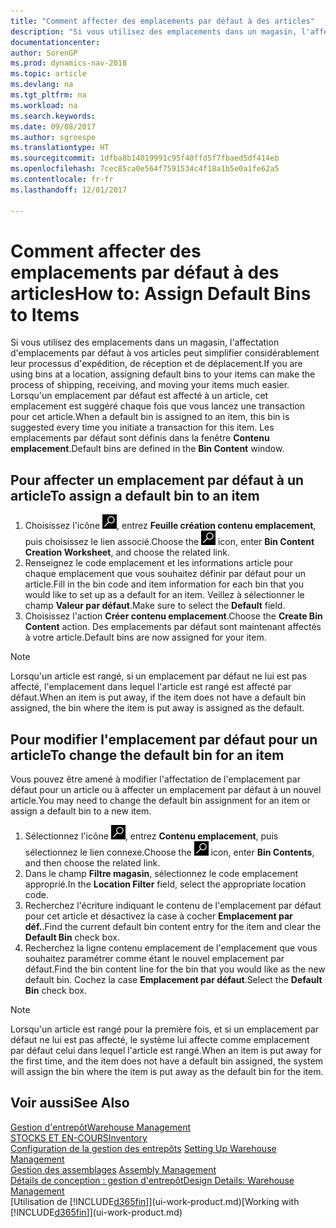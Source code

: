 ```yaml
---
title: "Comment affecter des emplacements par défaut à des articles"
description: "Si vous utilisez des emplacements dans un magasin, l'affectation d'emplacements par défaut à vos articles peut simplifier considérablement leur processus d'expédition, de réception et de déplacement. Lorsqu'un emplacement par défaut est affecté à un article, cet emplacement est suggéré chaque fois que vous lancez une transaction pour cet article."
documentationcenter: 
author: SorenGP
ms.prod: dynamics-nav-2018
ms.topic: article
ms.devlang: na
ms.tgt_pltfrm: na
ms.workload: na
ms.search.keywords: 
ms.date: 09/08/2017
ms.author: sgroespe
ms.translationtype: HT
ms.sourcegitcommit: 1dfba8b14019991c95f40ffd5f7fbaed5df414eb
ms.openlocfilehash: 7cec85ca0e564f7591534c4f18a1b5e0a1fe62a5
ms.contentlocale: fr-fr
ms.lasthandoff: 12/01/2017

---
```

# <a name="how-to-assign-default-bins-to-items"></a><span data-ttu-id="8ea2e-104">Comment affecter des emplacements par défaut à des articles</span><span class="sxs-lookup"><span data-stu-id="8ea2e-104">How to: Assign Default Bins to Items</span></span>
<span data-ttu-id="8ea2e-105">Si vous utilisez des emplacements dans un magasin, l'affectation d'emplacements par défaut à vos articles peut simplifier considérablement leur processus d'expédition, de réception et de déplacement.</span><span class="sxs-lookup"><span data-stu-id="8ea2e-105">If you are using bins at a location, assigning default bins to your items can make the process of shipping, receiving, and moving your items much easier.</span></span> <span data-ttu-id="8ea2e-106">Lorsqu'un emplacement par défaut est affecté à un article, cet emplacement est suggéré chaque fois que vous lancez une transaction pour cet article.</span><span class="sxs-lookup"><span data-stu-id="8ea2e-106">When a default bin is assigned to an item, this bin is suggested every time you initiate a transaction for this item.</span></span> <span data-ttu-id="8ea2e-107">Les emplacements par défaut sont définis dans la fenêtre **Contenu emplacement**.</span><span class="sxs-lookup"><span data-stu-id="8ea2e-107">Default bins are defined in the **Bin Content** window.</span></span>  

## <a name="to-assign-a-default-bin-to-an-item"></a><span data-ttu-id="8ea2e-108">Pour affecter un emplacement par défaut à un article</span><span class="sxs-lookup"><span data-stu-id="8ea2e-108">To assign a default bin to an item</span></span>
1.  <span data-ttu-id="8ea2e-109">Choisissez l'icône ![Page ou état pour la recherche](media/ui-search/search_small.png "Page ou état pour la recherche"), entrez **Feuille création contenu emplacement**, puis choisissez le lien associé.</span><span class="sxs-lookup"><span data-stu-id="8ea2e-109">Choose the ![Search for Page or Report](media/ui-search/search_small.png "Search for Page or Report icon") icon, enter **Bin Content Creation Worksheet**, and choose the related link.</span></span>  
2.  <span data-ttu-id="8ea2e-110">Renseignez le code emplacement et les informations article pour chaque emplacement que vous souhaitez définir par défaut pour un article.</span><span class="sxs-lookup"><span data-stu-id="8ea2e-110">Fill in the bin code and item information for each bin that you would like to set up as a default for an item.</span></span> <span data-ttu-id="8ea2e-111">Veillez à sélectionner le champ **Valeur par défaut**.</span><span class="sxs-lookup"><span data-stu-id="8ea2e-111">Make sure to select the **Default** field.</span></span>  
3.  <span data-ttu-id="8ea2e-112">Choisissez l'action **Créer contenu emplacement**.</span><span class="sxs-lookup"><span data-stu-id="8ea2e-112">Choose the **Create Bin Content** action.</span></span> <span data-ttu-id="8ea2e-113">Des emplacements par défaut sont maintenant affectés à votre article.</span><span class="sxs-lookup"><span data-stu-id="8ea2e-113">Default bins are now assigned for your item.</span></span>  

> [!NOTE]  
>  <span data-ttu-id="8ea2e-114">Lorsqu'un article est rangé, si un emplacement par défaut ne lui est pas affecté, l'emplacement dans lequel l'article est rangé est affecté par défaut.</span><span class="sxs-lookup"><span data-stu-id="8ea2e-114">When an item is put away, if the item does not have a default bin assigned, the bin where the item is put away is assigned as the default.</span></span>  

## <a name="to-change-the-default-bin-for-an-item"></a><span data-ttu-id="8ea2e-115">Pour modifier l'emplacement par défaut pour un article</span><span class="sxs-lookup"><span data-stu-id="8ea2e-115">To change the default bin for an item</span></span>  
<span data-ttu-id="8ea2e-116">Vous pouvez être amené à modifier l'affectation de l'emplacement par défaut pour un article ou à affecter un emplacement par défaut à un nouvel article.</span><span class="sxs-lookup"><span data-stu-id="8ea2e-116">You may need to change the default bin assignment for an item or assign a default bin to a new item.</span></span>    
1.  <span data-ttu-id="8ea2e-117">Sélectionnez l'icône ![Page ou état pour la recherche](media/ui-search/search_small.png "Page ou état pour la recherche"), entrez **Contenu emplacement**, puis sélectionnez le lien connexe.</span><span class="sxs-lookup"><span data-stu-id="8ea2e-117">Choose the ![Search for Page or Report](media/ui-search/search_small.png "Search for Page or Report icon") icon, enter **Bin Contents**, and then choose the related link.</span></span>  
2.  <span data-ttu-id="8ea2e-118">Dans le champ **Filtre magasin**, sélectionnez le code emplacement approprié.</span><span class="sxs-lookup"><span data-stu-id="8ea2e-118">In the **Location Filter** field, select the appropriate location code.</span></span>  
3.  <span data-ttu-id="8ea2e-119">Recherchez l'écriture indiquant le contenu de l'emplacement par défaut pour cet article et désactivez la case à cocher **Emplacement par déf.**.</span><span class="sxs-lookup"><span data-stu-id="8ea2e-119">Find the current default bin content entry for the item and clear the **Default Bin** check box.</span></span>  
4.  <span data-ttu-id="8ea2e-120">Recherchez la ligne contenu emplacement de l'emplacement que vous souhaitez paramétrer comme étant le nouvel emplacement par défaut.</span><span class="sxs-lookup"><span data-stu-id="8ea2e-120">Find the bin content line for the bin that you would like as the new default bin.</span></span> <span data-ttu-id="8ea2e-121">Cochez la case **Emplacement par défaut**.</span><span class="sxs-lookup"><span data-stu-id="8ea2e-121">Select the **Default Bin** check box.</span></span>  

> [!NOTE]  
>  <span data-ttu-id="8ea2e-122">Lorsqu'un article est rangé pour la première fois, et si un emplacement par défaut ne lui est pas affecté, le système lui affecte comme emplacement par défaut celui dans lequel l'article est rangé.</span><span class="sxs-lookup"><span data-stu-id="8ea2e-122">When an item is put away for the first time, and the item does not have a default bin assigned, the system will assign the bin where the item is put away as the default bin for the item.</span></span>  

## <a name="see-also"></a><span data-ttu-id="8ea2e-123">Voir aussi</span><span class="sxs-lookup"><span data-stu-id="8ea2e-123">See Also</span></span>  
[<span data-ttu-id="8ea2e-124">Gestion d'entrepôt</span><span class="sxs-lookup"><span data-stu-id="8ea2e-124">Warehouse Management</span></span>](warehouse-manage-warehouse.md)  
[<span data-ttu-id="8ea2e-125">STOCKS ET EN-COURS</span><span class="sxs-lookup"><span data-stu-id="8ea2e-125">Inventory</span></span>](inventory-manage-inventory.md)  
<span data-ttu-id="8ea2e-126">[Configuration de la gestion des entrepôts](warehouse-setup-warehouse.md)   </span><span class="sxs-lookup"><span data-stu-id="8ea2e-126">[Setting Up Warehouse Management](warehouse-setup-warehouse.md)   </span></span>  
<span data-ttu-id="8ea2e-127">[Gestion des assemblages](assembly-assemble-items.md)  </span><span class="sxs-lookup"><span data-stu-id="8ea2e-127">[Assembly Management](assembly-assemble-items.md)  </span></span>  
[<span data-ttu-id="8ea2e-128">Détails de conception : gestion d'entrepôt</span><span class="sxs-lookup"><span data-stu-id="8ea2e-128">Design Details: Warehouse Management</span></span>](design-details-warehouse-management.md)  
<span data-ttu-id="8ea2e-129">[Utilisation de [!INCLUDE[d365fin](includes/d365fin_md.md)]](ui-work-product.md)</span><span class="sxs-lookup"><span data-stu-id="8ea2e-129">[Working with [!INCLUDE[d365fin](includes/d365fin_md.md)]](ui-work-product.md)</span></span>

